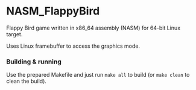 # NASM_FlappyBird
Flappy Bird game written in x86_64 assembly (NASM) for 64-bit Linux target.

Uses Linux framebuffer to access the graphics mode.


### Building & running
Use the prepared Makefile and just run ```make all``` to build (or ```make clean``` to clean the build).
